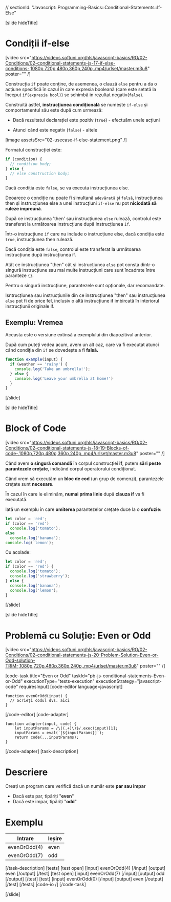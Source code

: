 // sectionId: "Javascript::Programming-Basics::Conditional-Statements::If-Else"

[slide hideTitle]
# Condiții if-else

[video src="https://videos.softuni.org/hls/javascript-basics/RO/02-Conditions/02-conditional-statements-js-17-if-else-conditions-,1080p,720p,480p,360p,240p,.mp4/urlset/master.m3u8" poster="" /]

Construcția `if` poate conține, de asemenea, o clauză `else` pentru a da o acțiune specifică în cazul în care expresia booleană (care este setată la început `if(expresia bool)`) se schimbă in rezultat negativ(`false`).

Construită astfel, **instrucțiunea condițională** se numește `if-else` și comportamentul său este după cum urmează:

* Dacă rezultatul declarației este pozitiv (`true`) - efectuăm unele acțiuni

* Atunci când este negativ (`false`) - altele

[image assetsSrc="02-usecase-if-else-statement.png" /]

Formatul construcției este:
```js
if (condition) {
  // condition body;
} else {
  // else construction body;
}
```
Dacă condiția este `false`, se va executa instrucțiunea else.

Deoarece o condiție nu poate fi simultană `adevărată` și `falsă`, instrucțiunea then și instrucțiunea else a unei instrucțiuni `if-else` nu pot **niciodată să ruleze impreună**.

După ce instrucțiunea 'then' sau instrucțiunea `else` rulează, controlul este transferat la următoarea instrucțiune după instrucțiunea `if`.

Într-o instrucțiune `if` care nu include o instrucțiune else, dacă condiția este `true`, instrucțiunea then rulează.

Dacă condiția este `false`, controlul este transferat la următoarea instrucțiune după instrucțiunea if.

Atât ce instrucțiunea "then" cât și instrucțiunea `else` pot consta dintr-o singură instrucțiune sau mai multe instrucțiuni care sunt încadrate între paranteze `{}`.

Pentru o singură instrucțiune, parantezele sunt opționale, dar recomandate.

Isntrucțiunea sau instrucțiunile din ce instrucțiunea "then" sau instrucțiunea `else` pot fi de orice fel, inclusiv o altă instrucțiune if imbircată  în interiorul instrucțiunii originale if.

## Exemplu: Vremea
Aceasta este o versiune extinsă a exemplului din diapozitivul anterior.

După cum puteți vedea acum, avem un alt caz, care va fi executat atunci când condiția din `if` se dovedește a fi **falsă.**

```js
function example(input) {
  if (weather == 'rainy') {
    console.log('Take an umbrella!');
  } else {
    console.log('Leave your umbrella at home!')
  }
}
```
[/slide]

[slide hideTitle]
# Block of Code

[video src="https://videos.softuni.org/hls/javascript-basics/RO/02-Conditions/02-conditional-statements-js-18-19-Blocks-of-code-,1080p,720p,480p,360p,240p,.mp4/urlset/master.m3u8" poster="" /]

Când avem **o singură comandă** în corpul construcției **if**, putem **sări peste parantezele crețate**, indicând corpul operatorului condiționat.

Când vrem să executăm un  **bloc de cod** (un grup de comenzi), parantezele crețate sunt **necesare**.

În cazul în care le eliminăm, **numai prima linie** după **clauza if** va fi executată. 

Iată un exemplu în care **omiterea** parantezelor crețate duce la o **confuzie:**

```js live
let color = 'red';
if (color == 'red') 
  console.log('tomato');
else
  console.log('banana');
console.log('lemon'); 
```

Cu acolade:

```js live
let color = 'red';
if (color == 'red') {
  console.log('tomato');
  console.log('strawberry'); 
} else {
  console.log('banana');
  console.log('lemon');
}
```
[/slide]

[slide hideTitle]

# Problemă cu Soluție: Even or Odd

[video src="https://videos.softuni.org/hls/javascript-basics/RO/02-Conditions/02-conditional-statements-js-20-Problem-Solution-Even-or-Odd-solution-TRIM-,1080p,720p,480p,360p,240p,.mp4/urlset/master.m3u8" poster="" /]

[code-task title="Even or Odd" taskId="pb-js-conditional-statements-Even-or-Odd" executionType="tests-execution" executionStrategy="javascript-code" requiresInput]
[code-editor language=javascript]
```
function evenOrOdd(input) {
  // Scrieți codul dvs. aici
}
```
[/code-editor]
[code-adapter]
```
function adapter(input, code) {
    let inputParams = /\((.+)\)$/.exec(input)[1];
    inputParams = eval(`[${inputParams}]`);
    return code(...inputParams);
}
```
[/code-adapter]
[task-description]
# Descriere
Creați un program care verifică dacă un număr este **par sau impar**

* Dacă este par, tipăriți "**even**"
* Dacă este impar, tipăriți "**odd**"

# Exemplu
| **Intrare** | **Ieșire** |
| --- | --- |
| evenOrOdd(4) | even |
| evenOrOdd(7) | odd |


[/task-description]
[tests]
[test open]
[input]
evenOrOdd(4)
[/input]
[output]
even
[/output]
[/test]
[test open]
[input]
evenOrOdd(7)
[/input]
[output]
odd
[/output]
[/test]
[test]
[input]
evenOrOdd(0)
[/input]
[output]
even
[/output]
[/test]
[/tests]
[code-io /]
[/code-task]

[/slide]


